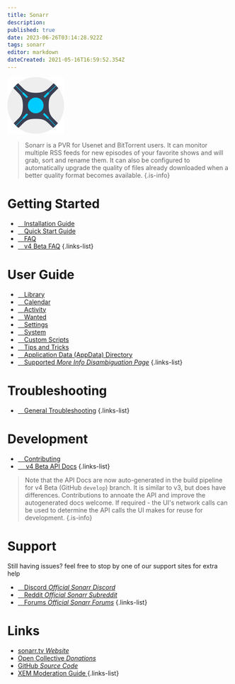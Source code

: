 ```yaml
---
title: Sonarr
description: 
published: true
date: 2023-06-26T03:14:28.922Z
tags: sonarr
editor: markdown
dateCreated: 2021-05-16T16:59:52.354Z
---
```


![128.png](/assets/sonarr/logos/128.png)

> Sonarr is a PVR for Usenet and BitTorrent users. It can monitor multiple RSS feeds for new episodes of your favorite shows and will grab, sort and rename them. It can also be configured to automatically upgrade the quality of files already downloaded when a better quality format becomes available.
{.is-info}

# Getting Started

- [<i class="fas fa-plus-square"></i>&emsp;Installation Guide](/sonarr/installation)
- [<i class="fas fa-book-open"></i>&emsp;Quick Start Guide](/sonarr/quick-start-guide)
- [<i class="far fa-question-circle"></i>&emsp;FAQ](/sonarr/faq)
- [<i class="far fa-question-circle"></i>&emsp;v4 Beta FAQ](/sonarr/faq-v4)
{.links-list}

# User Guide

- [<i class="fas fa-play"></i>&emsp;Library](/sonarr/library)
- [<i class="fas fa-calendar-alt"></i>&emsp;Calendar](/sonarr/calendar)
- [<i class="fas fa-clock"></i>&emsp;Activity](/sonarr/activity)
- [<i class="fas fa-search-minus"></i>&emsp;Wanted](/sonarr/wanted)
- [<i class="fas fa-cogs"></i>&emsp;Settings](/sonarr/settings)
- [<i class="fas fa-laptop"></i>&emsp;System](/sonarr/system)
- [<i class="fas fa-scroll"></i>&emsp;Custom Scripts](/sonarr/custom-scripts)
- [<i class="fas fa-gifts"></i>&emsp;Tips and Tricks](/sonarr/tips-and-tricks)
- [<i class="fas fa-database"></i>&emsp;Application Data (AppData) Directory](/sonarr/appdata-directory)
- [<i class="fas fa-cogs"></i>&emsp;Supported *More Info Disambiguation Page*](/sonarr/supported)
{.links-list}

# Troubleshooting

- [<i class="far fa-life-ring"></i>&emsp;General Troubleshooting](/sonarr/troubleshooting)
{.links-list}

# Development

- [<i class="fas fa-laptop-code"></i>&emsp;Contributing](/sonarr/contributing)
- [<i class="fas fa-book"></i>&emsp; v4 Beta API Docs](https://sonarr.tv/docs/api)
{.links-list}

> Note that the API Docs are now auto-generated in the build pipeline for v4 Beta (GitHub `develop`) branch. It is similar to v3, but does have differences. Contributions to annoate the API and improve the autogenerated docs welcome. If required - the UI's network calls can be used to determine the API calls the UI makes for reuse for development.
{.is-info}

# Support

Still having issues? feel free to stop by one of our support sites for extra help

- [<i class="fab fa-discord"></i>&emsp;Discord *Official Sonarr Discord*](https://discord.sonarr.tv/)
- [<i class="fab fa-reddit"></i>&emsp;Reddit *Official Sonarr Subreddit*](https://reddit.com/r/sonarr)
- [<i class="fab fa-wpforms"></i>&emsp;Forums *Official Sonarr Forums*](https://forums.sonarr.tv/)
{.links-list}

# Links

- [sonarr.tv *Website*](https://sonarr.tv)
- [Open Collective *Donations*](https://opencollective.com/sonarr)
- [GitHub *Source Code*](https://github.com/sonarr/sonarr)
- [XEM Moderation Guide *<i class="fab fa-xing"></i>*](/sonarr/xem-guide)
{.links-list}
